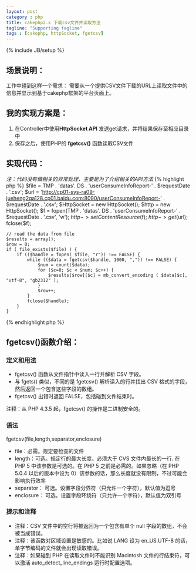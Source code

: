 ```yaml
---
layout: post
category : php
title: cakephp2.x 下载csv文件并读取方法
tagline: "Supporting tagline"
tags : [cakephp, httpSocket, fgetcsv]
---
```

{% include JB/setup %}

## 场景说明：
工作中碰到这样一个需求： 需要从一个提供CSV文件下载的URL上读取文件中的信息并显示到基于cakephp框架的平台页面上。

## 我的实现方案是：
1. 在Controller中使用**HttpSocket API** 发送get请求，并将结果保存至相应目录中
2. 保存之后，使用PHP的 **fgetcsv()** 函数读取CSV文件

## 实现代码：

*注：代码没有做相关的异常处理，主要是为了介绍相关的API方法*
{% highlight php %}
    $file = TMP . 'datas'. DS . 'userConsumeInfoReport-' . $requestDate . '.csv'; 
    $url = 'http://cp01-sys-ra09-jueheng2qa128.cp01.baidu.com:8090/userConsumeInfoReport-' . $requestDate . '.csv'; 
    $HttpSocket = new HttpSocket();
    $http = new HttpSocket();
    $f = fopen(TMP . 'datas'. DS . 'userConsumeInfoReport-' . $requestDate . '.csv', 'w');
    $http->setContentResource($f);
    $http->get($url);
    fclose($f);    
        
    // read the data from file
    $results = array();
    $row = 0;
    if ( file_exists($file) ) {
        if (($handle = fopen( $file, "r")) !== FALSE) {
            while (($data = fgetcsv($handle, 1000, ",")) !== FALSE) {
                $num = count($data);
                for ($c=0; $c < $num; $c++) { 
                    $results[$row][$c] = mb_convert_encoding ( $data[$c], "utf-8", "gb2312" );
                }       
                $row++; 
            }       
            fclose($handle);
        }
    }
{% endhighlight php %}

## fgetcsv()函数介绍：

### 定义和用法

+ fgetcsv() 函数从文件指针中读入一行并解析 CSV 字段。
+ 与 fgets() 类似，不同的是 fgetcsv() 解析读入的行并找出 CSV 格式的字段，然后返回一个包含这些字段的数组。
+ fgetcsv() 出错时返回 FALSE，包括碰到文件结束时。

注释：从 PHP 4.3.5 起，fgetcsv() 的操作是二进制安全的。

### 语法

fgetcsv(file,length,separator,enclosure)

- file：必需。规定要检查的文件
- length：可选。规定行的最大长度。必须大于 CVS 文件内最长的一行. 在 PHP 5 中该参数是可选的。在 PHP 5 之前是必需的。如果忽略（在 PHP 5.0.4 以后的版本中设为 0）该参数的话，那么长度就没有限制，不过可能会影响执行效率
- separator： 可选。设置字段分界符（只允许一个字符），默认值为逗号
- enclosure： 可选。设置字段环绕符（只允许一个字符），默认值为双引号

### 提示和注释

+ 注释：CSV 文件中的空行将被返回为一个包含有单个 null 字段的数组，不会被当成错误。
+ 注释：该函数对区域设置是敏感的。比如说 LANG 设为 en_US.UTF-8 的话，单字节编码的文件就会出现读取错误。
+ 注释：如果碰到 PHP 在读取文件时不能识别 Macintosh 文件的行结束符，可以激活 auto_detect_line_endings 运行时配置选项。
